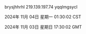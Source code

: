 brysjhhrhl 219.139.197.74 yqqlmgsycl

2024年 11月 04日 星期一 01:30:02 CST

2024年 11月 03日 星期日 17:30:02 GMT
